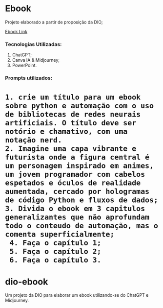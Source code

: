 # Ebook

Projeto elaborado a partir de proposição da DIO;

 [Ebook Link](https:/github.com/reisryan/ebook.pdf)


### Tecnologias Utilizadas:

1. ChatGPT;
2. Canva IA & Midjourney;
3. PowerPoint.

### Prompts utilizados:
```1. crie um título para um ebook sobre python e automação com o uso de bibliotecas de redes neurais artificiais. O título deve ser notório e chamativo, com uma notação nerd.``` \
```2. Imagine uma capa vibrante e futurista onde a figura central é um personagem inspirado em animes, um jovem programador com cabelos espetados e óculos de realidade aumentada, cercado por hologramas de código Python e fluxos de dados;``` \
```3. Divida o ebook em 3 capitulos generalizantes que não aprofundam todo o conteudo de automação, mas o comenta superficialmente;``` \
``` 4. Faça o capítulo 1;``` \
``` 5. Faça o capítulo 2;``` \
``` 6. Faça o capítulo 3.```
=======
# dio-ebook
Um projeto da DIO para elaborar um ebook utilizando-se do ChatGPT e Midjourney.
